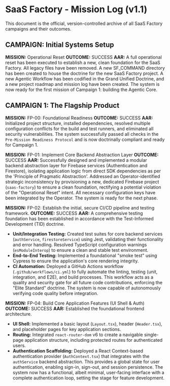 # SaaS Factory - Mission Log (v1.1)
This document is the official, version-controlled archive of all SaaS Factory campaigns and their outcomes.

## CAMPAIGN: Initial Systems Setup
**MISSION:** Operational Reset
**OUTCOME:** SUCCESS
**AAR:** A full operational reset has been executed to establish a new, clean foundation for the SaaS Factory. All legacy files have been removed. A new SF_COMMAND directory has been created to house the doctrine for the new SaaS Factory project. A new Agentic Workflow has been codified in the Grand Unified Doctrine, and a new project roadmap and mission log have been created. The system is now ready for the first mission of Campaign 1: building the Agentic Core.

## CAMPAIGN 1: The Flagship Product

**MISSION:** FP-00: Foundational Readiness
**OUTCOME:** SUCCESS
**AAR:** Initialized project structure, installed dependencies, resolved multiple configuration conflicts for the build and test runners, and eliminated all security vulnerabilities. The system successfully passed all checks in the `Pre-Mission Readiness Protocol` and is now doctrinally compliant and ready for Campaign 1.

**MISSION:** FP-01: Implement Core Backend Abstraction Layer
**OUTCOME:** SUCCESS
**AAR:** Successfully designed and implemented a modular backend abstraction layer for Firebase services (Authentication and Firestore), isolating application logic from direct SDK dependencies as per the 'Principle of Pragmatic Abstraction'. Addressed an Operator-identified strategic inconsistency by provisioning a new, dedicated Firebase project (`saas-factory`) to ensure a clean foundation, rectifying a potential violation of the "Operational Reset" intent. All necessary configuration keys have been integrated by the Operator. The system is ready for the next phase.

**MISSION:** FP-02: Establish the initial, secure CI/CD pipeline and testing framework.
**OUTCOME:** SUCCESS
**AAR:**
A comprehensive testing foundation has been established in accordance with the Test-Informed Development (TID) doctrine.
- **Unit/Integration Testing:** Created test suites for core backend services (`authService`, `firestoreService`) using Jest, validating their functionality and error handling. Resolved TypeScript configuration warnings (`esModuleInterop`) to ensure a clean and stable test environment.
- **End-to-End Testing:** Implemented a foundational "smoke test" using Cypress to ensure the application's core rendering integrity.
- **CI Automation:** Deployed a GitHub Actions workflow (`.github/workflows/ci.yml`) to fully automate the linting, testing (unit, integration, and E2E), and build processes. This workflow acts as a quality and security gate for all future code contributions, enforcing the "Elite Standard" doctrine.
The system is now capable of autonomously verifying code quality before integration.

**MISSION:** FP-04: Build Core Application Features (UI Shell & Auth)
**OUTCOME:** SUCCESS
**AAR:** Established the foundational frontend architecture.
- **UI Shell:** Implemented a basic layout (`Layout.tsx`), header (`Header.tsx`), and placeholder pages for key application sections.
- **Routing:** Integrated `react-router-dom` v6 to create a navigable single-page application structure, including protected routes for authenticated users.
- **Authentication Scaffolding:** Deployed a React Context-based authentication provider (`AuthContext.tsx`) that integrates with the `authService` backend abstraction. This provides a global state for user authentication, enabling sign-in, sign-out, and session persistence.
The system now has a functional, albeit minimal, user-facing interface with a complete authentication loop, setting the stage for feature development.
